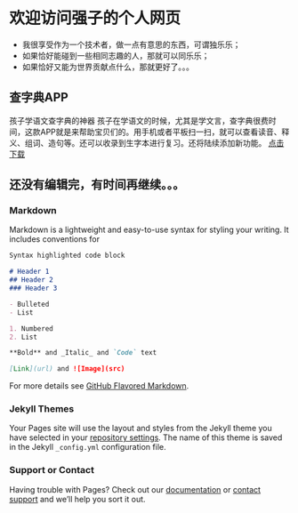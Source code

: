 # 欢迎访问强子的个人网页
- 我很享受作为一个技术者，做一点有意思的东西，可谓独乐乐；
- 如果恰好能碰到一些相同志趣的人，那就可以同乐乐；
- 如果恰好又能为世界贡献点什么，那就更好了。。。


## 查字典APP
孩子学语文查字典的神器
孩子在学语文的时候，尤其是学文言，查字典很费时间，这款APP就是来帮助宝贝们的。用手机或者平板扫一扫，就可以查看读音、释义、组词、造句等。还可以收录到生字本进行复习。还将陆续添加新功能。
[点击下载](https://github.com/qiangzi777/qiangzi777.github.io/edit/master/README.md)


## 还没有编辑完，有时间再继续。。。




### Markdown

Markdown is a lightweight and easy-to-use syntax for styling your writing. It includes conventions for

```markdown
Syntax highlighted code block

# Header 1
## Header 2
### Header 3

- Bulleted
- List

1. Numbered
2. List

**Bold** and _Italic_ and `Code` text

[Link](url) and ![Image](src)
```

For more details see [GitHub Flavored Markdown](https://guides.github.com/features/mastering-markdown/).

### Jekyll Themes

Your Pages site will use the layout and styles from the Jekyll theme you have selected in your [repository settings](https://github.com/qiangzi777/qiangzi777.github.io/settings). The name of this theme is saved in the Jekyll `_config.yml` configuration file.

### Support or Contact

Having trouble with Pages? Check out our [documentation](https://docs.github.com/categories/github-pages-basics/) or [contact support](https://github.com/contact) and we’ll help you sort it out.
